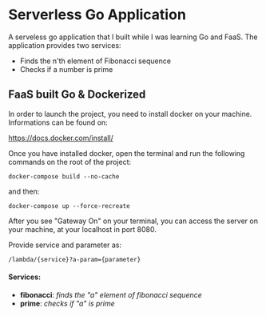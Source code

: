 # Serverless Go Application

A serveless go application that I built while I was learning Go and FaaS. The application provides two services:
- Finds the n'th element of Fibonacci sequence
- Checks if a number is prime

## FaaS built Go & Dockerized

In order to launch the project, you need to install docker on your machine. 
Informations can be found on:

https://docs.docker.com/install/

Once you have installed docker, open the terminal and run the following commands
on the root of the project:

	docker-compose build --no-cache
    
and then:

    docker-compose up --force-recreate
   
After you see "Gateway On" on your terminal, you can access the server on your machine, at your localhost in port 8080.

Provide service and parameter as: 
    
    /lambda/{service}?a-param={parameter}

#### Services:
- **fibonacci**: *finds the "a" element of fibonacci sequence*
- **prime**: *checks if "a" is prime*
